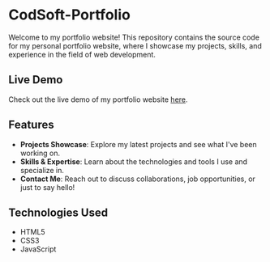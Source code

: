 # CodSoft-Portfolio

Welcome to my portfolio website! This repository contains the source code for my personal portfolio website, where I showcase my projects, skills, and experience in the field of web development.

## Live Demo

Check out the live demo of my portfolio website [here](https://prasathf4u-portfolio.vercel.app/).

## Features

- **Projects Showcase**: Explore my latest projects and see what I've been working on.
- **Skills & Expertise**: Learn about the technologies and tools I use and specialize in.
- **Contact Me**: Reach out to discuss collaborations, job opportunities, or just to say hello!

## Technologies Used

- HTML5
- CSS3
- JavaScript










